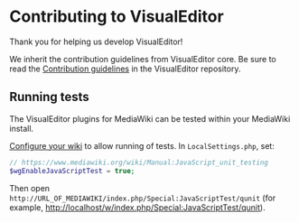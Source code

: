 # Contributing to VisualEditor

Thank you for helping us develop VisualEditor!

We inherit the contribution guidelines from VisualEditor core. Be sure to read the
[Contribution guidelines](https://git.wikimedia.org/blob/mediawiki%2Fextensions%2FVisualEditor.git/master/CONTRIBUTING.md)
in the VisualEditor repository.


## Running tests

The VisualEditor plugins for MediaWiki can be tested within your MediaWiki install.

[Configure your wiki](https://www.mediawiki.org/wiki/Manual:JavaScript_unit_testing) to
allow running of tests. In `LocalSettings.php`, set:
```php
// https://www.mediawiki.org/wiki/Manual:JavaScript_unit_testing
$wgEnableJavaScriptTest = true;
```

Then open `http://URL_OF_MEDIAWIKI/index.php/Special:JavaScriptTest/qunit`
(for example, <http://localhost/w/index.php/Special:JavaScriptTest/qunit>).
